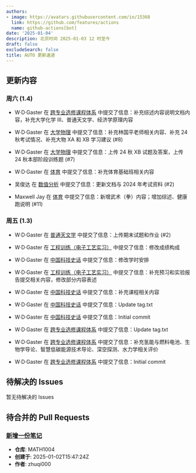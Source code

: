 ```yaml
---
authors:
- image: https://avatars.githubusercontent.com/in/15368
  link: https://github.com/features/actions
  name: github-actions[bot]
date: '2025-01-04'
description: 北京时间 2025-01-03 12 时至今
draft: false
excludeSearch: false
title: AUTO 更新速递
---
```


## 更新内容

### 周六 (1.4)

- W·D·Gaster 在 [跨专业选修课程体系](https://github.com/HITSZ-OpenAuto/CrossSpecialty) 中提交了信息：补充综述内容说明文档内容，补充大学化学 III、普通天文学、经济学原理内容

- W·D·Gaster 在 [大学物理](https://github.com/HITSZ-OpenAuto/PHYS1001A) 中提交了信息：补充林国平老师相关内容、补充 24 秋考试情况、补充大物 XA 和 XB 学习建议 (#8)

- W·D·Gaster 在 [大学物理](https://github.com/HITSZ-OpenAuto/PHYS1001A) 中提交了信息：上传 24 秋 XB 试题及答案，上传 24 秋本部阶段训练题 (#7)

- W·D·Gaster 在 [体育](https://github.com/HITSZ-OpenAuto/PE100X) 中提交了信息：补充体育基础班相关内容

- 吴俊达 在 [数值分析](https://github.com/HITSZ-OpenAuto/MATH4004) 中提交了信息：更新文档与 2024 年考试资料 (#2)

- Maxwell Jay 在 [体育](https://github.com/HITSZ-OpenAuto/PE100X) 中提交了信息：新增武术（拳）内容；增加综述、健康跑说明 (#11)

### 周五 (1.3)

- W·D·Gaster 在 [普通天文学](https://github.com/HITSZ-OpenAuto/SPST1004) 中提交了信息：上传期末试题和作业 (#2)

- W·D·Gaster 在 [工程训练（电子工艺实习）](https://github.com/HITSZ-OpenAuto/ENGG1003) 中提交了信息：修改成绩构成

- W·D·Gaster 在 [中国科技史话](https://github.com/HITSZ-OpenAuto/SEIN1040) 中提交了信息：修改学时安排

- W·D·Gaster 在 [工程训练（电子工艺实习）](https://github.com/HITSZ-OpenAuto/ENGG1003) 中提交了信息：补充预习和实验报告提交相关内容，修改部分内容表述

- W·D·Gaster 在 [中国科技史话](https://github.com/HITSZ-OpenAuto/SEIN1040) 中提交了信息：补充课程相关内容

- W·D·Gaster 在 [中国科技史话](https://github.com/HITSZ-OpenAuto/SEIN1040) 中提交了信息：Update tag.txt

- W·D·Gaster 在 [中国科技史话](https://github.com/HITSZ-OpenAuto/SEIN1040) 中提交了信息：Initial commit

- W·D·Gaster 在 [跨专业选修课程体系](https://github.com/HITSZ-OpenAuto/CrossSpecialty) 中提交了信息：Update tag.txt

- W·D·Gaster 在 [跨专业选修课程体系](https://github.com/HITSZ-OpenAuto/CrossSpecialty) 中提交了信息：补充氢能与燃料电池、生物学导论、智慧低碳能源技术导论、深空探测、水力学相关评价

- W·D·Gaster 在 [跨专业选修课程体系](https://github.com/HITSZ-OpenAuto/CrossSpecialty) 中提交了信息：Initial commit

## 待解决的 Issues

暂无待解决的 Issues

## 待合并的 Pull Requests

### [新增一份笔记](https://github.com/HITSZ-OpenAuto/MATH1004/pull/8)

- **仓库**: MATH1004
- **创建于**: 2025-01-02T15:47:24Z
- **作者**: zhuqi000

